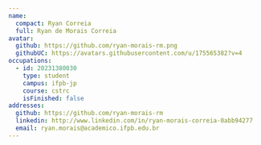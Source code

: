 ```yaml
---
name:
  compact: Ryan Correia
  full: Ryan de Morais Correia
avatar:
  github: https://github.com/ryan-morais-rm.png
  githubUC: https://avatars.githubusercontent.com/u/175565382?v=4
occupations:
  - id: 20231380030
    type: student
    campus: ifpb-jp
    course: cstrc
    isFinished: false
addresses:
  github: https://github.com/ryan-morais-rm
  linkedin: http://www.linkedin.com/in/ryan-morais-correia-0abb94277
  email: ryan.morais@academico.ifpb.edu.br
---
```


